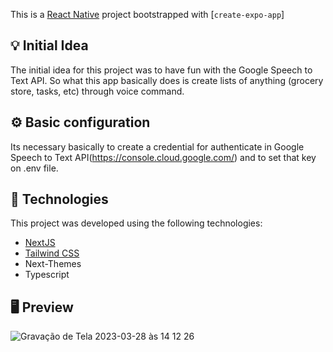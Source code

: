 This is a [React Native](https://reactnative.dev/) project bootstrapped with [`create-expo-app`]

## 💡 Initial Idea

The initial idea for this project was to have fun with the Google Speech to Text API. 
So what this app basically does is create lists of anything (grocery store, tasks, etc) through voice command.

## ⚙️ Basic configuration

Its necessary basically to create a credential for authenticate in Google Speech to Text API(https://console.cloud.google.com/) and to set that key on .env file.

## 🧪 Technologies

This project was developed using the following technologies:

- [NextJS](https://nextjs.org/)
- [Tailwind CSS](https://tailwindcss.com/)
- Next-Themes
- Typescript


## 🖥 Preview

![Gravação de Tela 2023-03-28 às 14 12 26](https://user-images.githubusercontent.com/7294833/228317458-263f3c32-1384-4723-a627-3c14b53e7b23.gif)
